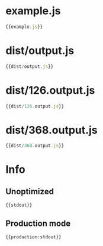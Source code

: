 # example.js

``` javascript
{{example.js}}
```


# dist/output.js

``` javascript
{{dist/output.js}}
```

# dist/126.output.js

``` javascript
{{dist/126.output.js}}
```

# dist/368.output.js

``` javascript
{{dist/368.output.js}}
```

# Info

## Unoptimized

```
{{stdout}}
```

## Production mode

```
{{production:stdout}}
```
